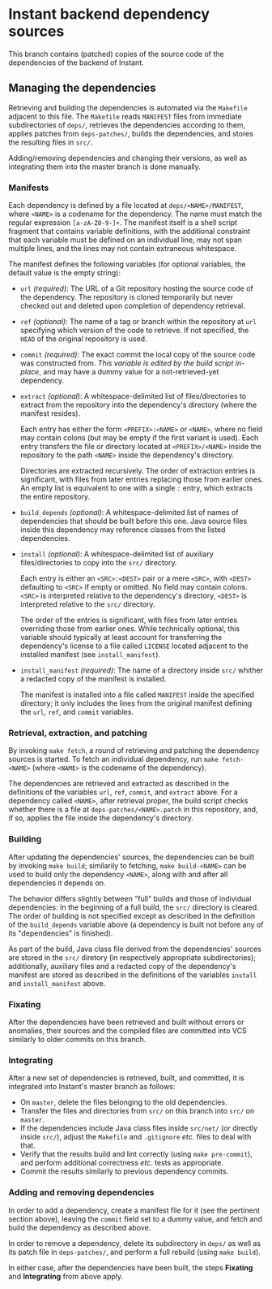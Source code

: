 # Instant backend dependency sources

This branch contains (patched) copies of the source code of the dependencies
of the backend of Instant.

## Managing the dependencies

Retrieving and building the dependencies is automated via the `Makefile`
adjacent to this file. The `Makefile` reads `MANIFEST` files from immediate
subdirectories of `deps/`, retrieves the dependencies according to them,
applies patches from `deps-patches/`, builds the dependencies, and stores the
resulting files in `src/`.

Adding/removing dependencies and changing their versions, as well as
integrating them into the master branch is done manually.

### Manifests

Each dependency is defined by a file located at `deps/<NAME>/MANIFEST`, where
`<NAME>` is a codename for the dependency. The name must match the regular
expression `[a-zA-Z0-9-]+`. The manifest itself is a shell script fragment
that contains variable definitions, with the additional constraint that each
variable must be defined on an individual line, may not span multiple lines,
and the lines may not contain extraneous whitespace.

The manifest defines the following variables (for optional variables, the
default value is the empty string):

  - `url` *(required)*: The URL of a Git repository hosting the source code of
    the dependency. The repository is cloned temporarily but never checked
    out and deleted upon completion of dependency retrieval.

  - `ref` *(optional)*: The name of a tag or branch within the repository at
    `url` specifying which version of the code to retrieve. If not specified,
    the `HEAD` of the original repository is used.

  - `commit` *(required)*: The exact commit the local copy of the source code
    was constructed from. *This variable is edited by the build script
    in-place*, and may have a dummy value for a not-retrieved-yet dependency.

  - `extract` *(optional)*: A whitespace-delimited list of files/directories
    to extract from the repository into the dependency's directory (where the
    manifest resides).

    Each entry has either the form `<PREFIX>:<NAME>` or `<NAME>`, where no
    field may contain colons (but may be empty if the first variant is used).
    Each entry transfers the file or directory located at `<PREFIX>/<NAME>`
    inside the repository to the path `<NAME>` inside the dependency's
    directory.

    Directories are extracted recursively. The order of extraction entries is
    significant, with files from later entries replacing those from earlier
    ones. An empty list is equivalent to one with a single `:` entry, which
    extracts the entire repository.

  - `build_depends` *(optional)*: A whitespace-delimited list of names of
    dependencies that should be built before this one. Java source files
    inside this dependency may reference classes from the listed dependencies.

  - `install` *(optional)*: A whitespace-delimited list of auxiliary
    files/directories to copy into the `src/` directory.

    Each entry is either an `<SRC>:<DEST>` pair or a mere `<SRC>`, with
    `<DEST>` defaulting to `<SRC>` if empty or omitted. No field may contain
    colons. `<SRC>` is interpreted relative to the dependency's directory,
    `<DEST>` is interpreted relative to the `src/` directory.

    The order of the entries is significant, with files from later entries
    overriding those from earlier ones. While technically optional, this
    variable should typically at least account for transferring the
    dependency's license to a file called `LICENSE` located adjacent to the
    installed manifest (see `install_manifest`).

  - `install_manifest` *(required)*: The name of a directory inside `src/`
    whither a redacted copy of the manifest is installed.

    The manifest is installed into a file called `MANIFEST` inside the
    specified directory; it only includes the lines from the original
    manifest defining the `url`, `ref`, and `commit` variables.

### Retrieval, extraction, and patching

By invoking `make fetch`, a round of retrieving and patching the dependency
sources is started. To fetch an individual dependency, run `make fetch-<NAME>`
(where `<NAME>` is the codename of the dependency).

The dependencies are retrieved and extracted as described in the definitions
of the variables `url`, `ref`, `commit`, and `extract` above. For a dependency
called `<NAME>`, after retrieval proper, the build script checks whether there
is a file at `deps-patches/<NAME>.patch` in this repository, and, if so,
applies the file inside the dependency's directory.

### Building

After updating the dependencies' sources, the dependencies can be built by
invoking `make build`; similarily to fetching, `make build-<NAME>` can be used
to build only the dependency `<NAME>`, along with and after all dependencies
it depends on.

The behavior differs slightly between "full" builds and those of individual
dependencies: In the beginning of a full build, the `src/` directory is
cleared. The order of building is not specified except as described in the
definition of the `build_depends` variable above (a dependency is built not
before any of its "dependencies" is finished).

As part of the build, Java class file derived from the dependencies' sources
are stored in the `src/` diretory (in respectively appropriate
subdirectories); additionally, auxiliary files and a redacted copy of the
dependency's manifest are stored as described in the definitions of the
variables `install` and `install_manifest` above.

### Fixating

After the dependencies have been retrieved and built without errors or
anomalies, their sources and the compiled files are committed into VCS
similarly to older commits on this branch.

### Integrating

After a new set of dependencies is retrieved, built, and committed, it is
integrated into Instant's master branch as follows:

  - On `master`, delete the files belonging to the old dependencies.
  - Transfer the files and directories from `src/` on this branch into `src/`
    on `master`.
  - If the dependencies include Java class files inside `src/net/` (or
    directly inside `src/`), adjust the `Makefile` and `.gitignore` _etc._
    files to deal with that.
  - Verify that the results build and lint correctly (using
    `make pre-commit`), and perform additional correctness _etc._ tests as
    appropriate.
  - Commit the results similarly to previous dependency commits.

### Adding and removing dependencies

In order to add a dependency, create a manifest file for it (see the pertinent
section above), leaving the `commit` field set to a dummy value, and fetch and
build the dependency as described above.

In order to remove a dependency, delete its subdirectory in `deps/` as well
as its patch file in `deps-patches/`, and perform a full rebuild (using
`make build`).

In either case, after the dependencies have been built, the steps **Fixating**
and **Integrating** from above apply.
